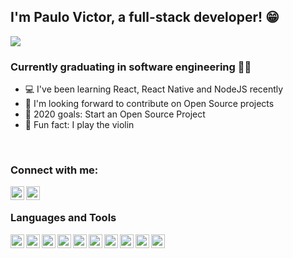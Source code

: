 ## I'm Paulo Victor, a full-stack developer! 😁

<img src="https://media.giphy.com/media/26tn33aiTi1jkl6H6/giphy.gif" />

<br />

### Currently graduating in software engineering 👨‍🎓
- 💻 I've been learning React, React Native and NodeJS recently
- 🤝 I'm looking forward to contribute on Open Source projects
- 🎯 2020 goals: Start an Open Source Project
- 🎻 Fun fact: I play the violin

<br />

### Connect with me:
[<img align="left" alt="LinkedIn" width="22px" src="https://cdn.jsdelivr.net/npm/simple-icons@v3/icons/linkedin.svg" />][LinkedIn]
[<img align="left" alt="Instagram" width="22px" src="https://cdn.jsdelivr.net/npm/simple-icons@v3/icons/instagram.svg" />][instagram]

<br />

### Languages and Tools

[<img align="left" alt="React" width="22px" src="" />][react]

[<img align="left" alt="React Native" width="22px" src="" />][react native]

[<img align="left" alt="NodeJS" width="22px" src="" />][nodejs]

[<img align="left" alt="Docker" width="22px" src="" />][docker]

[<img align="left" alt="TypeORM" width="22px" src="" />][Typeorm]

[<img align="left" alt="PostgreSQL" width="22px" src="" />][postgres]

[<img align="left" alt="MongoDB" width="22px" src="" />][mongodb]

[<img align="left" alt="Redis" width="22px" src="" />][redis]

[<img align="left" alt="JWT" width="22px" src="" />][JWT]

[<img align="left" alt="Styled-Components" width="22px" src="" />][styledcomponents]





[instagram]: <https://www.instagram.com/twistershark>
[linkedin]: <https://www.linkedin.com/in/paulovictorsilva/>
[react]: <https://reactjs.org/>
[react native]: <https://reactnative.dev/>
[nodejs]: <https://nodejs.org/en/>
[docker]: <https://www.docker.com/>
[Typeorm]: <https://typeorm.io/#/>
[postgres]: <https://www.postgresql.org/>
[mongodb]: <https://www.mongodb.com/>
[redis]: <https://redis.io/>
[JWT]: <https://jwt.io/>
[styledcomponents]: <https://styled-components.com/>
